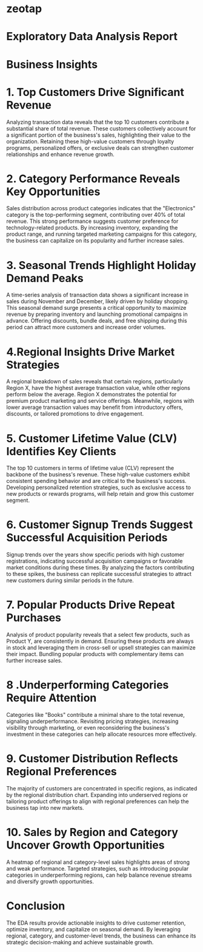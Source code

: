 # zeotap 
# Exploratory Data Analysis Report
# Business Insights
# 1. Top Customers Drive Significant Revenue
   
   Analyzing transaction data reveals that the top 10 customers contribute a substantial share of total revenue. These customers collectively account for a significant portion of the 
   business's sales, highlighting their value to the organization. Retaining these high-value customers through loyalty programs, personalized offers, or exclusive deals can strengthen 
   customer relationships and enhance revenue growth.
# 2. Category Performance Reveals Key Opportunities

   Sales distribution across product categories indicates that the "Electronics" category is the top-performing segment, contributing over 40% of total revenue. This strong performance 
   suggests customer preference for technology-related products. By increasing inventory, expanding the product range, and running targeted marketing campaigns for this category, the 
   business can capitalize on its popularity and further increase sales.
# 3. Seasonal Trends Highlight Holiday Demand Peaks
   A time-series analysis of transaction data shows a significant increase in sales during November and December, likely driven by holiday shopping. This seasonal demand surge presents 
    a critical opportunity to maximize revenue by preparing inventory and launching promotional campaigns in advance. Offering discounts, bundle deals, and free shipping during this 
     period can attract more customers and increase order volumes.
# 4.Regional Insights Drive Market Strategies
   A regional breakdown of sales reveals that certain regions, particularly Region X, have the highest average transaction value, while other regions perform below the average. Region 
   X demonstrates the potential for premium product marketing and service offerings. Meanwhile, regions with lower average transaction values may benefit from introductory offers, 
   discounts, or tailored promotions to drive engagement.
# 5. Customer Lifetime Value (CLV) Identifies Key Clients
  The top 10 customers in terms of lifetime value (CLV) represent the backbone of the business's revenue. These high-value customers exhibit consistent spending behavior and are 
  critical to the business's success. Developing personalized retention strategies, such as exclusive access to new products or rewards programs, will help retain and grow this 
  customer segment.
# 6. Customer Signup Trends Suggest Successful Acquisition Periods
   Signup trends over the years show specific periods with high customer registrations, indicating successful acquisition campaigns or favorable market conditions during these times. 
   By analyzing the factors contributing to these spikes, the business can replicate successful strategies to attract new customers during similar periods in the future.
# 7. Popular Products Drive Repeat Purchases
  Analysis of product popularity reveals that a select few products, such as Product Y, are consistently in demand. Ensuring these products are always in stock and leveraging them in 
  cross-sell or upsell strategies can maximize their impact. Bundling popular products with complementary items can further increase sales.
# 8 .Underperforming Categories Require Attention
  Categories like "Books" contribute a minimal share to the total revenue, signaling underperformance. Revisiting pricing strategies, increasing visibility through marketing, or even 
  reconsidering the business's investment in these categories can help allocate resources more effectively.
# 9. Customer Distribution Reflects Regional Preferences
   The majority of customers are concentrated in specific regions, as indicated by the regional distribution chart. Expanding into underserved regions or tailoring product offerings to 
   align with regional preferences can help the business tap into new markets.
 # 10.  Sales by Region and Category Uncover Growth Opportunities
   A heatmap of regional and category-level sales highlights areas of strong and weak performance. Targeted strategies, such as introducing popular categories in underperforming 
   regions, can help balance revenue streams and diversify growth opportunities.
 #  Conclusion
   The EDA results provide actionable insights to drive customer retention, optimize inventory, and capitalize on seasonal demand. By leveraging regional, category, and customer-level 
   trends, the business can enhance its strategic decision-making and achieve sustainable growth.
